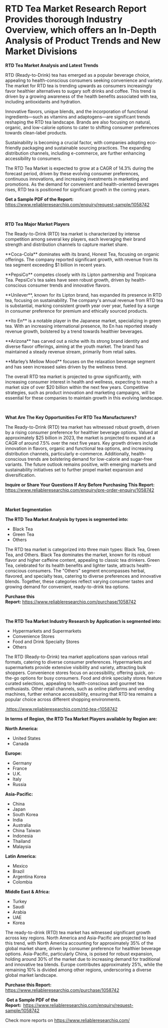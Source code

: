 <p><h1>RTD Tea Market Research Report Provides thorough Industry Overview, which offers an In-Depth Analysis of Product Trends and New Market Divisions</h1></p><p><strong>RTD Tea Market Analysis and Latest Trends</strong></p>
<p><p>RTD (Ready-to-Drink) tea has emerged as a popular beverage choice, appealing to health-conscious consumers seeking convenience and variety. The market for RTD tea is trending upwards as consumers increasingly favor healthier alternatives to sugary soft drinks and coffee. This trend is driven by a growing awareness of the health benefits associated with tea, including antioxidants and hydration.</p><p>Innovative flavors, unique blends, and the incorporation of functional ingredients—such as vitamins and adaptogens—are significant trends reshaping the RTD tea landscape. Brands are also focusing on natural, organic, and low-calorie options to cater to shifting consumer preferences towards clean-label products.</p><p>Sustainability is becoming a crucial factor, with companies adopting eco-friendly packaging and sustainable sourcing practices. The expanding distribution channels, including e-commerce, are further enhancing accessibility to consumers.</p><p>The RTD Tea Market is expected to grow at a CAGR of 14.3% during the forecast period, driven by these evolving consumer preferences, continuous innovations, and increasing investments in marketing and promotions. As the demand for convenient and health-oriented beverages rises, RTD tea is positioned for significant growth in the coming years.</p></p>
<p><strong>Get a Sample PDF of the Report:&nbsp;</strong> <a href="https://www.reliableresearchiq.com/enquiry/request-sample/1058742?utm_campaign=3500&utm_medium=2&utm_source=Github&utm_content=ia&utm_term=07042025&utm_id=rtd-tea">https://www.reliableresearchiq.com/enquiry/request-sample/1058742</a></p>
<p>&nbsp;</p>
<p><strong>RTD Tea Major Market Players</strong></p>
<p><p>The Ready-to-Drink (RTD) tea market is characterized by intense competition among several key players, each leveraging their brand strength and distribution channels to capture market share. </p><p>**Coca-Cola** dominates with its brand, Honest Tea, focusing on organic offerings. The company reported significant growth, with revenue from its tea segment exceeding $1 billion in recent years. </p><p>**PepsiCo** competes closely with its Lipton partnership and Tropicana Tea. PepsiCo's tea sales have seen robust growth, driven by health-conscious consumer trends and innovative flavors. </p><p>**Unilever**, known for its Lipton brand, has expanded its presence in RTD tea, focusing on sustainability. The company's annual revenue from RTD tea is substantial, marking consistent growth year over year, fueled by a surge in consumer preference for premium and ethically sourced products.</p><p>**Ito En** is a notable player in the Japanese market, specializing in green tea. With an increasing international presence, Ito En has reported steady revenue growth, bolstered by a trend towards healthier beverages.</p><p>**Arizona** has carved out a niche with its strong brand identity and diverse flavor offerings, aiming at the youth market. The brand has maintained a steady revenue stream, primarily from retail sales.</p><p>**Marley’s Mellow Mood** focuses on the relaxation beverage segment and has seen increased sales driven by the wellness trend. </p><p>The overall RTD tea market is projected to grow significantly, with increasing consumer interest in health and wellness, expecting to reach a market size of over $20 billion within the next few years. Competitive strategies, such as product innovation and marketing campaigns, will be essential for these companies to maintain growth in this evolving landscape.</p></p>
<p>&nbsp;</p>
<p><strong>What Are The Key Opportunities For RTD Tea Manufacturers?</strong></p>
<p><p>The Ready-to-Drink (RTD) tea market has witnessed robust growth, driven by a rising consumer preference for healthier beverage options. Valued at approximately $25 billion in 2023, the market is projected to expand at a CAGR of around 7.5% over the next five years. Key growth drivers include innovation in flavors, organic and functional tea options, and increasing distribution channels, particularly e-commerce. Additionally, health-conscious trends are bolstering demand for low-calorie and sugar-free variants. The future outlook remains positive, with emerging markets and sustainability initiatives set to further propel market expansion and diversification.</p></p>
<p><strong>Inquire or Share Your Questions If Any Before Purchasing This Report:</strong> <a href="https://www.reliableresearchiq.com/enquiry/pre-order-enquiry/1058742?utm_campaign=3500&utm_medium=2&utm_source=Github&utm_content=ia&utm_term=07042025&utm_id=rtd-tea">https://www.reliableresearchiq.com/enquiry/pre-order-enquiry/1058742</a></p>
<p>&nbsp;</p>
<p><strong>Market Segmentation</strong></p>
<p><strong>The RTD Tea Market Analysis by types is segmented into:</strong></p>
<p><ul><li>Black Tea</li><li>Green Tea</li><li>Others</li></ul></p>
<p><p>The RTD tea market is categorized into three main types: Black Tea, Green Tea, and Others. Black Tea dominates the market, known for its robust flavor and higher caffeine content, appealing to classic tea drinkers. Green Tea, celebrated for its health benefits and lighter taste, attracts health-conscious consumers. The "Others" segment encompasses herbal, flavored, and specialty teas, catering to diverse preferences and innovative blends. Together, these categories reflect varying consumer tastes and growing demand for convenient, ready-to-drink tea options.</p></p>
<p><strong>Purchase this Report:&nbsp;</strong><a href="https://www.reliableresearchiq.com/purchase/1058742?utm_campaign=3500&utm_medium=2&utm_source=Github&utm_content=ia&utm_term=07042025&utm_id=rtd-tea">https://www.reliableresearchiq.com/purchase/1058742</a></p>
<p>&nbsp;</p>
<p><strong>The RTD Tea Market Industry Research by Application is segmented into:</strong></p>
<p><ul><li>Hypermarkets and Supermarkets</li><li>Convenience Stores</li><li>Food and Drink Specialty Stores</li><li>Others</li></ul></p>
<p><p>The RTD (Ready-to-Drink) tea market applications span various retail formats, catering to diverse consumer preferences. Hypermarkets and supermarkets provide extensive visibility and variety, attracting bulk shoppers. Convenience stores focus on accessibility, offering quick, on-the-go options for busy consumers. Food and drink specialty stores feature curated selections, appealing to health-conscious and gourmet tea enthusiasts. Other retail channels, such as online platforms and vending machines, further enhance accessibility, ensuring that RTD tea remains a popular choice across different shopping environments.</p></p>
<p><a href="https://www.reliableresearchiq.com/rtd-tea-r1058742?utm_campaign=3500&utm_medium=2&utm_source=Github&utm_content=ia&utm_term=07042025&utm_id=rtd-tea">&nbsp;https://www.reliableresearchiq.com/rtd-tea-r1058742</a></p>
<p><strong>In terms of Region, the RTD Tea Market Players available by Region are:</strong></p>
<p>
    <p> <strong> North America: </strong>
        <ul>
            <li>United States</li>
            <li>Canada</li>
        </ul>
        </p> 
    <p> <strong> Europe: </strong>
        <ul>
            <li>Germany</li>
            <li>France</li>
            <li>U.K.</li>
            <li>Italy</li>
            <li>Russia</li>
        </ul>
        </p> 
    <p> <strong> Asia-Pacific: </strong>
        <ul>
            <li>China</li>
            <li>Japan</li>
            <li>South Korea</li>
            <li>India</li>
            <li>Australia</li>
            <li>China Taiwan</li>
            <li>Indonesia</li>
            <li>Thailand</li>
            <li>Malaysia</li>
        </ul>
        </p> 
    <p> <strong> Latin America: </strong>
        <ul>
            <li>Mexico</li>
            <li>Brazil</li>
            <li>Argentina Korea</li>
            <li>Colombia</li>
        </ul>
        </p> 
    <p> <strong> Middle East & Africa: </strong>
        <ul>
            <li>Turkey</li>
            <li>Saudi</li>
            <li>Arabia</li>
            <li>UAE</li>
            <li>Korea</li>
        </ul>
    </p>
    </p>
<p><p>The ready-to-drink (RTD) tea market has witnessed significant growth across key regions. North America and Asia-Pacific are projected to lead this trend, with North America accounting for approximately 35% of the global market share, driven by consumer preference for healthier beverage options. Asia-Pacific, particularly China, is poised for robust expansion, holding around 30% of the market due to increasing demand for traditional and innovative tea blends. Europe contributes approximately 25%, while the remaining 10% is divided among other regions, underscoring a diverse global market landscape.</p></p>
<p><strong>Purchase this Report: </strong><a href="https://www.reliableresearchiq.com/purchase/1058742?utm_campaign=3500&utm_medium=2&utm_source=Github&utm_content=ia&utm_term=07042025&utm_id=rtd-tea">https://www.reliableresearchiq.com/purchase/1058742</a></p>
<p>&nbsp;<strong>Get a Sample PDF of the Report:&nbsp;&nbsp;</strong><a href="https://www.reliableresearchiq.com/enquiry/request-sample/1058742?utm_campaign=3500&utm_medium=2&utm_source=Github&utm_content=ia&utm_term=07042025&utm_id=rtd-tea">https://www.reliableresearchiq.com/enquiry/request-sample/1058742</a></p>
<p><strong></strong></p>
<p>Check more reports on <a href="https://www.reliableresearchiq.com/?utm_campaign=3500&utm_medium=2&utm_source=Github&utm_content=ia&utm_term=07042025&utm_id=rtd-tea">https://www.reliableresearchiq.com/</a></p>